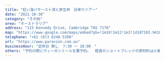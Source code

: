 ```yaml
---
title: "紅い海バサースト湾と原生林　日帰りツアー"
date: "2021-10-30"
category: "その他"
area: "オーストラリア"
address: "115 Kennedy Drive, Cambridge TAS 7170"
map: "https://www.google.com/maps/embed?pb=!1m18!1m12!1m3!1d187103.94187589895!2d147.19194723620035!3d-42.883415657300496!2m3!1f0!2f0!3f0!3m2!1i1024!2i768!4f13.1!3m3!1m2!1s0xaa6de109dd49d72f%3A0xead529efb4b80127!2sPar%20Avion!5e0!3m2!1sja!2sau!4v1669980033720!5m2!1sja!2sau"
telephone: "+62 (0)3 6248-5390"
url: "https://www.paravion.com.au"
businessHour: "定休日 無し  7:30 〜 18:00　"
others: "予約の際にヴィーガンミールを要予約。  軽食のショートブレッドの原材料は小麦粉、バター、塩、砂糖。チーズは植物性のレンネット使用。"
---
```

